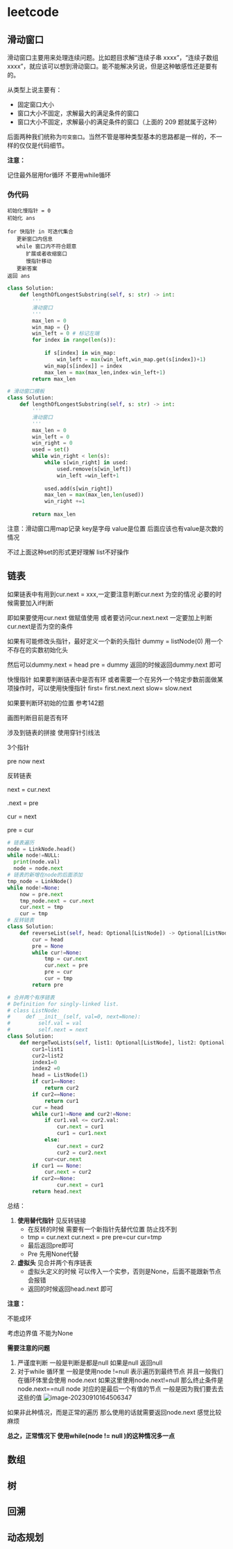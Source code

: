# leetcode

## 滑动窗口

滑动窗口主要用来处理连续问题。比如题目求解“连续子串 xxxx”，“连续子数组 xxxx”，就应该可以想到滑动窗口。能不能解决另说，但是这种敏感性还是要有的。

从类型上说主要有：

- 固定窗口大小
- 窗口大小不固定，求解最大的满足条件的窗口
- 窗口大小不固定，求解最小的满足条件的窗口（上面的 209 题就属于这种）

后面两种我们统称为`可变窗口`。当然不管是哪种类型基本的思路都是一样的，不一样的仅仅是代码细节。

**注意：**

记住最外层用for循环 不要用while循环

### 伪代码

```
初始化慢指针 = 0
初始化 ans

for 快指针 in 可迭代集合
   更新窗口内信息
   while 窗口内不符合题意
      扩展或者收缩窗口
      慢指针移动
   更新答案
返回 ans
```

```python
class Solution:
    def lengthOfLongestSubstring(self, s: str) -> int:
        '''
        滑动窗口
        '''
        max_len = 0
        win_map = {}
        win_left = 0 # 标记左端
        for index in range(len(s)):
            
            if s[index] in win_map:
                win_left = max(win_left,win_map.get(s[index])+1)      
            win_map[s[index]] = index
            max_len = max(max_len,index-win_left+1)
        return max_len

# 滑动窗口模板 
class Solution:
    def lengthOfLongestSubstring(self, s: str) -> int:
        '''
        滑动窗口
        '''
        max_len = 0
        win_left = 0
        win_right = 0
        used = set()
        while win_right < len(s):
            while s[win_right] in used:
                used.remove(s[win_left])
                win_left =win_left+1
            
            used.add(s[win_right])
            max_len = max(max_len,len(used))
            win_right +=1
            
        return max_len
```

注意：滑动窗口用map记录  key是字母 value是位置 后面应该也有value是次数的情况

不过上面这种set的形式更好理解 list不好操作

## 链表

如果链表中有用到cur.next = xxx,一定要注意判断cur.next 为空的情况 必要的时候需要加入if判断

即如果要使用cur.next 做赋值使用 或者要访问cur.next.next  一定要加上判断cur.next是否为空的条件

如果有可能修改头指针，最好定义一个新的头指针 dummy = listNode(0) 用一个不存在的实数初始化头

然后可以dummy.next = head  pre = dummy 返回的时候返回dummy.next 即可

快慢指针 如果要判断链表中是否有环 或者需要一个在另外一个特定步数前面做某项操作时，可以使用快慢指针 first= first.next.next  slow= slow.next

如果要判断环初始的位置 参考142题

画图判断目前是否有环

涉及到链表的拼接 使用穿针引线法

3个指针

pre now next

反转链表

next = cur.next

.next = pre

cur = next

pre = cur

```python
# 链表遍历
node = LinkNode.head()
while node!=NULL:
  print(node.val)
  node = node.next
# 链表的新增在node的后面添加
tmp_node = LinkNode()
while node!=None:
    now = pre.next
    tmp_node.next = cur.next
    cur.next = tmp
    cur = tmp
# 反转链表   
class Solution:
    def reverseList(self, head: Optional[ListNode]) -> Optional[ListNode]:
        cur = head
        pre = None
        while cur!=None:
            tmp = cur.next
            cur.next = pre
            pre = cur
            cur = tmp
        return pre   
```

```python
# 合并两个有序链表
# Definition for singly-linked list.
# class ListNode:
#     def __init__(self, val=0, next=None):
#         self.val = val
#         self.next = next
class Solution:
    def mergeTwoLists(self, list1: Optional[ListNode], list2: Optional[ListNode]) -> Optional[ListNode]:
        cur1=list1
        cur2=list2
        index1=0
        index2 =0
        head = ListNode(1)
        if cur1==None:
            return cur2
        if cur2==None:
            return cur1
        cur = head
        while cur1!=None and cur2!=None:
            if cur1.val <= cur2.val:   
                cur.next = cur1      
                cur1 = cur1.next   
            else:
                cur.next = cur2
                cur2 = cur2.next  
            cur=cur.next  
        if cur1 == None:
            cur.next = cur2
        if cur2==None:
                cur.next = cur1
        return head.next

```

总结：

1. **使用替代指针** 见反转链接
   * 在反转的时候 需要有一个新指针先替代位置 防止找不到
   * tmp = cur.next cur.next = pre pre=cur cur=tmp
   * 最后返回pre即可
   * Pre 先用None代替
2. **虚拟头**  见合并两个有序链表
   * 虚拟头定义的时候 可以传入一个实参，否则是None，后面不能跟新节点 会报错
   * 返回的时候返回head.next 即可

**注意：**

不能成环

考虑边界值 不能为None



**需要注意的问题**

1. 严谨度判断 一般是判断是都是null 如果是null 返回null
2. 对于while 循环里 一般是使用node !=null 表示遍历到最终节点 并且一般我们在循环体里会使用 node.next
   如果这里使用node.next!=null 那么终止条件是 node.next==null node 对应的是最后一个有值的节点 一般是因为我们要去去这些的值
   ![image-20230910164506347](leetcode.assets/image-20230910164506347.png)

如果非此种情况，而是正常的遍历 那么使用的话就需要返回node.next 感觉比较麻烦

**总之，正常情况下 使用while(node != null )的这种情况多一点**

## 数组

## 树

## 回溯

## 动态规划